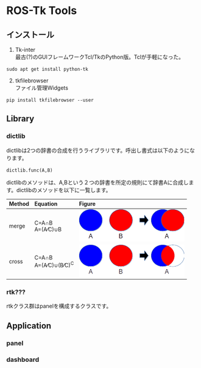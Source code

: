 # ROS-Tk Tools  

## インストール
1. Tk-inter  
最古(?)のGUIフレームワークTcl/TkのPython版。Tclが手軽になった。
~~~
sudo apt get install python-tk
~~~
2. tkfilebrowser  
ファイル管理Widgets
~~~
pip install tkfilebrowser --user
~~~

## Library
### dictlib  
dictlibは2つの辞書の合成を行うライブラリです。呼出し書式は以下のようになります。
~~~  
dictlib.func(A,B)    
~~~
dictlibのメソッドは、A,Bという２つの辞書を所定の規則にて辞書Aに合成します。dictlibのメソッドを以下に一覧します。  

|Method|Equation|Figure|
|:----|:----|:----|
|merge|C=A&cap;B<br>A=(A&frasl;C)&cup;B|![merge](icon/merge.png)|
|cross|C=A&cap;B<br>A=(A&frasl;C)&cup;(B&frasl;C)<sup>C</sup>|![cross](icon/cross.png)|

### rtk???  
rtkクラス群はpanelを構成するクラスです。

## Application
### panel
### dashboard